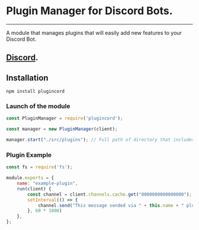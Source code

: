 # Plugin Manager for Discord Bots.
---
A module that manages plugins that will easily add new features to your Discord Bot.

[Discord](https://discord.gg/cW2ntzQ3fb).
---

## Installation

```shell
npm install plugincord
```

### Launch of the module

```javascript
const PluginManager = require('plugincord');

const manager = new PluginManager(client);

manager.start("./src/plugins"); // Full path of directory that includes plugin files.
```

### Plugin Example

```js
const fs = require('fs');

module.exports = {
    name: "example-plugin",
	run(client) {
        const channel = client.channels.cache.get("0000000000000000");
        setInterval(() => {
            channel.send("This message sended via " + this.name + " plugin!");
        }, 60 * 1000)
	},
};
```